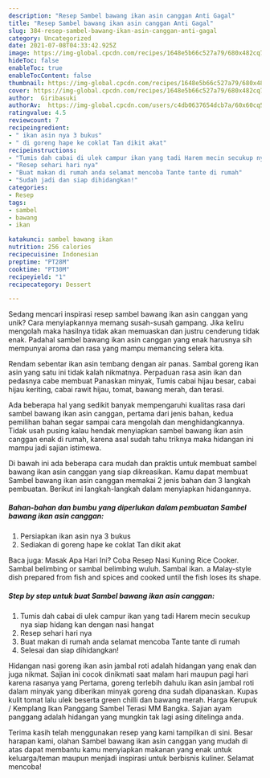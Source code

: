 ```yaml
---
description: "Resep Sambel bawang ikan asin canggan Anti Gagal"
title: "Resep Sambel bawang ikan asin canggan Anti Gagal"
slug: 384-resep-sambel-bawang-ikan-asin-canggan-anti-gagal
category: Uncategorized
date: 2021-07-08T04:33:42.925Z
image: https://img-global.cpcdn.com/recipes/1648e5b66c527a79/680x482cq70/sambel-bawang-ikan-asin-canggan-foto-resep-utama.jpg
hideToc: false
enableToc: true
enableTocContent: false
thumbnail: https://img-global.cpcdn.com/recipes/1648e5b66c527a79/680x482cq70/sambel-bawang-ikan-asin-canggan-foto-resep-utama.jpg
cover: https://img-global.cpcdn.com/recipes/1648e5b66c527a79/680x482cq70/sambel-bawang-ikan-asin-canggan-foto-resep-utama.jpg
author:  Giribasuki
authorAv:  https://img-global.cpcdn.com/users/c4db0637654dcb7a/60x60cq50/avatar.jpg
ratingvalue: 4.5
reviewcount: 7
recipeingredient:
- " ikan asin nya 3 bukus"
- " di goreng hape ke coklat Tan dikit akat"
recipeinstructions:
- "Tumis dah cabai di ulek campur ikan yang tadi Harem mecin secukup nya siap hidang kan dengan nasi hangat"
- "Resep sehari hari nya"
- "Buat makan di rumah anda selamat mencoba Tante tante di rumah"
- "Sudah jadi dan siap dihidangkan!"
categories:
- Resep
tags:
- sambel
- bawang
- ikan

katakunci: sambel bawang ikan 
nutrition: 256 calories
recipecuisine: Indonesian
preptime: "PT28M"
cooktime: "PT30M"
recipeyield: "1"
recipecategory: Dessert

---
```



Sedang mencari inspirasi resep sambel bawang ikan asin canggan yang unik? Cara menyiapkannya memang susah-susah gampang. Jika keliru mengolah maka hasilnya tidak akan memuaskan dan justru cenderung tidak enak. Padahal sambel bawang ikan asin canggan yang enak harusnya sih mempunyai aroma dan rasa yang mampu memancing selera kita.


Rendam sebentar ikan asin tembang dengan air panas. Sambal goreng ikan asin yang satu ini tidak kalah nikmatnya. Perpaduan rasa asin ikan dan pedasnya cabe membuat Panaskan minyak, Tumis cabai hijau besar, cabai hijau keriting, cabai rawit hijau, tomat, bawang merah, dan terasi.

Ada beberapa hal yang sedikit banyak mempengaruhi kualitas rasa dari sambel bawang ikan asin canggan, pertama dari jenis bahan, kedua pemilihan bahan segar sampai cara mengolah dan menghidangkannya. Tidak usah pusing kalau hendak menyiapkan sambel bawang ikan asin canggan enak di rumah, karena asal sudah tahu triknya maka hidangan ini mampu jadi sajian istimewa.


Di bawah ini ada beberapa cara mudah dan praktis untuk membuat sambel bawang ikan asin canggan yang siap dikreasikan. Kamu dapat membuat Sambel bawang ikan asin canggan memakai 2 jenis bahan dan 3 langkah pembuatan. Berikut ini langkah-langkah dalam menyiapkan hidangannya.

<!--inarticleads1-->

##### Bahan-bahan dan bumbu yang diperlukan dalam pembuatan Sambel bawang ikan asin canggan:

1. Persiapkan  ikan asin nya 3 bukus
1. Sediakan  di goreng hape ke coklat Tan dikit akat


Baca juga: Masak Apa Hari Ini? Coba Resep Nasi Kuning Rice Cooker. Sambal belimbing or sambal belimbing wuluh. Sambal ikan. a Malay-style dish prepared from fish and spices and cooked until the fish loses its shape. 

<!--inarticleads2-->

##### Step by step untuk buat Sambel bawang ikan asin canggan:

1. Tumis dah cabai di ulek campur ikan yang tadi Harem mecin secukup nya siap hidang kan dengan nasi hangat
1. Resep sehari hari nya
1. Buat makan di rumah anda selamat mencoba Tante tante di rumah
1. Selesai dan siap dihidangkan!

Hidangan nasi goreng ikan asin jambal roti adalah hidangan yang enak dan juga nikmat. Sajian ini cocok dinikmati saat malam hari maupun pagi hari karena rasanya yang Pertama, goreng terlebih dahulu ikan asin jambal roti dalam minyak yang diberikan minyak goreng dna sudah dipanaskan. Kupas kulit tomat lalu ulek beserta green chilli dan bawang merah. Harga Kerupuk / Kemplang Ikan Panggang Sambel Terasi MM Bangka. Sajian ayam panggang adalah hidangan yang mungkin tak lagi asing ditelinga anda. 

Terima kasih telah menggunakan resep yang kami tampilkan di sini. Besar harapan kami, olahan Sambel bawang ikan asin canggan yang mudah di atas dapat membantu kamu menyiapkan makanan yang enak untuk keluarga/teman maupun menjadi inspirasi untuk berbisnis kuliner. Selamat mencoba!
